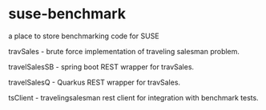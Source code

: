 # suse-benchmark
a place to store benchmarking code for SUSE

travSales - brute force implementation of traveling salesman problem.

travelSalesSB - spring boot REST wrapper for travSales.

travelSalesQ - Quarkus REST wrapper for travSales.

tsClient - travelingsalesman rest client for integration with benchmark tests.
